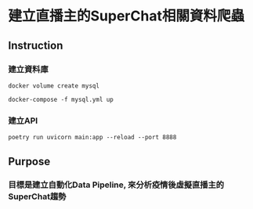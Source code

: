 # 建立直播主的SuperChat相關資料爬蟲

## Instruction

### 建立資料庫
`docker volume create mysql`

`docker-compose -f mysql.yml up`

### 建立API
`poetry run uvicorn main:app --reload --port 8888`

## Purpose
### 目標是建立自動化Data Pipeline, 來分析疫情後虛擬直播主的SuperChat趨勢

